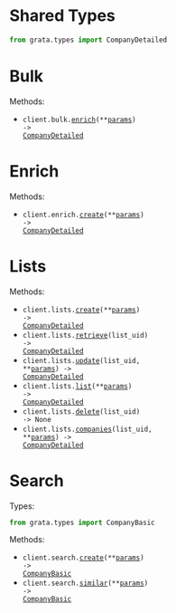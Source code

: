 # Shared Types

```python
from grata.types import CompanyDetailed
```

# Bulk

Methods:

- <code title="post /api/v1.4/bulk/enrich/">client.bulk.<a href="./src/grata/resources/bulk.py">enrich</a>(\*\*<a href="src/grata/types/bulk_enrich_params.py">params</a>) -> <a href="./src/grata/types/shared/company_detailed.py">CompanyDetailed</a></code>

# Enrich

Methods:

- <code title="post /api/v1.4/enrich/">client.enrich.<a href="./src/grata/resources/enrich.py">create</a>(\*\*<a href="src/grata/types/enrich_create_params.py">params</a>) -> <a href="./src/grata/types/shared/company_detailed.py">CompanyDetailed</a></code>

# Lists

Methods:

- <code title="post /api/v1.4/lists/">client.lists.<a href="./src/grata/resources/lists.py">create</a>(\*\*<a href="src/grata/types/list_create_params.py">params</a>) -> <a href="./src/grata/types/shared/company_detailed.py">CompanyDetailed</a></code>
- <code title="get /api/v1.4/lists/{list_uid}/">client.lists.<a href="./src/grata/resources/lists.py">retrieve</a>(list_uid) -> <a href="./src/grata/types/shared/company_detailed.py">CompanyDetailed</a></code>
- <code title="patch /api/v1.4/lists/{list_uid}/">client.lists.<a href="./src/grata/resources/lists.py">update</a>(list_uid, \*\*<a href="src/grata/types/list_update_params.py">params</a>) -> <a href="./src/grata/types/shared/company_detailed.py">CompanyDetailed</a></code>
- <code title="get /api/v1.4/lists/">client.lists.<a href="./src/grata/resources/lists.py">list</a>(\*\*<a href="src/grata/types/list_list_params.py">params</a>) -> <a href="./src/grata/types/shared/company_detailed.py">CompanyDetailed</a></code>
- <code title="delete /api/v1.4/lists/{list_uid}/">client.lists.<a href="./src/grata/resources/lists.py">delete</a>(list_uid) -> None</code>
- <code title="post /api/v1.4/lists/{list_uid}/companies/">client.lists.<a href="./src/grata/resources/lists.py">companies</a>(list_uid, \*\*<a href="src/grata/types/list_companies_params.py">params</a>) -> <a href="./src/grata/types/shared/company_detailed.py">CompanyDetailed</a></code>

# Search

Types:

```python
from grata.types import CompanyBasic
```

Methods:

- <code title="post /api/v1.4/search/">client.search.<a href="./src/grata/resources/search.py">create</a>(\*\*<a href="src/grata/types/search_create_params.py">params</a>) -> <a href="./src/grata/types/company_basic.py">CompanyBasic</a></code>
- <code title="post /api/v1.4/search-similar/">client.search.<a href="./src/grata/resources/search.py">similar</a>(\*\*<a href="src/grata/types/search_similar_params.py">params</a>) -> <a href="./src/grata/types/company_basic.py">CompanyBasic</a></code>

